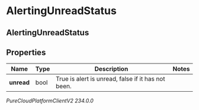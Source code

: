 # AlertingUnreadStatus

## AlertingUnreadStatus

## Properties

|Name | Type | Description | Notes|
|------------ | ------------- | ------------- | -------------|
| **unread** | bool | True is alert is unread, false if it has not been. | |



_PureCloudPlatformClientV2 234.0.0_
